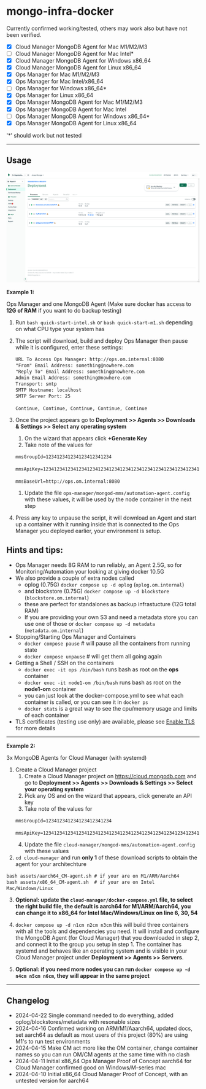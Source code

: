 # mongo-infra-docker

Currently confirmed working/tested, others may work also but have not been verified.
- [x] Cloud Manager MongoDB Agent for Mac M1/M2/M3
- [ ] Cloud Manager MongoDB Agent for Mac Intel*
- [x] Cloud Manager MongoDB Agent for Windows x86_64 
- [x] Cloud Manager MongoDB Agent for Linux x86_64
- [x] Ops Manager for Mac M1/M2/M3
- [x] Ops Manager for Mac Intel/x86_64
- [ ] Ops Manager for Windows x86_64*
- [x] Ops Manager for Linux x86_64
- [x] Ops Manager MongoDB Agent for Mac M1/M2/M3
- [x] Ops Manager MongoDB Agent for Mac Intel
- [ ] Ops Manager MongoDB Agent for Windows x86_64*
- [x] Ops Manager MongoDB Agent for Linux x86_64

'*' should work but not tested

---

## Usage

![](ops-manager/docs/images/Example.png)

**Example 1:** 

Ops Manager and one MongoDB Agent (Make sure docker has access to **12G of RAM** if you want to do backup testing)

1. Run `bash quick-start-intel.sh` or `bash quick-start-m1.sh` depending on what CPU type your system has

2. The script will download, build and deploy Ops Manager then pause while it is configured, enter these settings:
    ```
    URL To Access Ops Manager: http://ops.om.internal:8080
    "From" Email Address: something@nowhere.com
    "Reply To" Email Address: something@nowhere.com
    Admin Email Address: something@nowhere.com
    Transport: smtp
    SMTP Hostname: localhost
    SMTP Server Port: 25

    Continue, Continue, Continue, Continue, Continue
    ```

3. Once the project appears go to **Deployment >> Agents >> Downloads & Settings >> Select any operating system**
    1. On the wizard that appears click **+Generate Key**
    1. Take note of the values for
    ```
    mmsGroupId=123412341234123412341234
    
    mmsApiKey=123412341234123412341234123412341234123412341234123412341234123412341234
    
    mmsBaseUrl=http://ops.om.internal:8080
    ```
    1. Update the file `ops-manager/mongod-mms/automation-agent.config` with these values, it will be used by the node container in the next step

4. Press any key to unpause the script, it will download an Agent and start up a container with it running inside that is connected to the Ops Manager you deployed earlier, your environment is setup.

## Hints and tips:

- Ops Manager needs 8G RAM to run reliably, an Agent 2.5G, so for Monitoring/Automation your looking at giving docker 10.5G
- We also provide a couple of extra nodes called 
  - oplog (0.75G) `docker compose up -d oplog` (`oplog.om.internal`)
  - and blockstore (0.75G) `docker compose up -d blockstore` (`blockstore.om.internal`)
  - these are perfect for standalones as backup infrastucture (12G total RAM)
  - If you are providing your own S3 and need a metadata store you can use one of those or `docker compose up -d metadata` (`metadata.om.internal`)
- Stopping/Starting Ops Manager and Containers
  - `docker compose pause` # will pause all the containers from running state
  - `docker compose unpause` # will get them all going again 
- Getting a Shell / SSH on the containers
  - `docker exec -it ops /bin/bash` runs bash as root on the **ops** container
  - `docker exec -it node1-om /bin/bash` runs bash as root on the **node1-om** container
  - you can just look at the docker-compose.yml to see what each container is called, or you can see it in `docker ps`
  - `docker stats` is a great way to see the cpu/memory usage and limits of each container 
- TLS certificates (testing use only) are available, please see [Enable TLS](/ops-manager/docs/tls-for-ops-manager.md) for more details

---

**Example 2:** 

3x MongoDB Agents for Cloud Manager (with systemd)

1. Create a Cloud Manager project
    1. Create a Cloud Manager project on https://cloud.mongodb.com and go to **Deployment >> Agents >> Downloads & Settings >> Select your operating system**
    2. Pick any OS and on the wizard that appears, click generate an API key
    3. Take note of the values for
    ``` 
    mmsGroupId=123412341234123412341234

    mmsApiKey=123412341234123412341234123412341234123412341234123412341234123412341234
    ```
    4. Update the file `cloud-manager/mongod-mms/automation-agent.config` with these values
2. `cd cloud-manager` and run **only 1** of these download scripts to obtain the agent for your architechture 
```
bash assets/aarch64_CM-agent.sh # if your are on M1/ARM/Aarch64
bash assets/x86_64_CM-agent.sh  # if your are on Intel Mac/Windows/Linux
```
3. **Optional: update the `cloud-manager/docker-compose.yml` file, to select the right build file, the default is aarch64 for M1/ARM/Aarch64, you can change it to x86_64 for Intel Mac/Windows/Linux on line 6, 30, 54**

4. `docker compose up -d n1cm n2cm n3cm` this will build three containers with all the tools and dependencies you need. It will install and configure the MongoDB Agent (for Cloud Manager) that you downloaded in step 2, and connect it to the group you setup in step 1. The container has systemd and behaves like an operating system and is visible in your Cloud Manager project under **Deployment >> Agents >> Servers**.

5. **Optional: if you need more nodes you can run `docker compose up -d n4cm n5cm n6cm`, they will appear in the same project**

---

## Changelog
- 2024-04-22 Single command needed to do everything, added oplog/blockstores/metadata with resonable sizes
- 2024-04-16 Confirmed working on ARM/M1/Aaarch64, updated docs, set aarch64 as default as most users of this project (80%) are using M1's to run test environments
- 2024-04-15 Make CM act more like the OM container, change container names so you can run OM/CM agents at the same time with no clash
- 2024-04-11 Initial x86_64 Ops Manager Proof of Concept aarch64 for Cloud Manager confirmed good on Windows/M-series mac
- 2024-04-10 Initial x86_64 Cloud Manager Proof of Concept, with an untested version for aarch64

